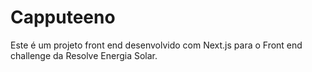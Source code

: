 # Capputeeno
Este é um projeto front end desenvolvido com Next.js para o Front end challenge da Resolve Energia Solar.
